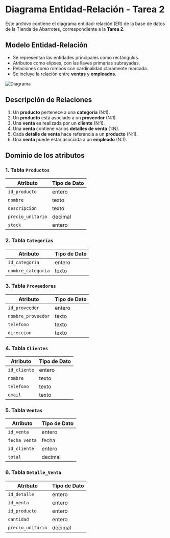 # Diagrama Entidad-Relación - Tarea 2

Este archivo contiene el diagrama entidad-relación (ER) de la base de datos de la Tienda de Abarrotes, correspondiente a la **Tarea 2**.

## Modelo Entidad-Relación

- Se representan las entidades principales como rectángulos.
- Atributos como elipses, con las llaves primarias subrayadas.
- Relaciones como rombos con cardinalidad claramente marcada.
- Se incluye la relación entre **ventas** y **empleados**.

![Diagrama](./Diagrama.png)


## Descripción de Relaciones

1. Un **producto** pertenece a una **categoría** (N:1).
2. Un **producto** está asociado a un **proveedor** (N:1).
3. Una **venta** es realizada por un **cliente** (N:1).
4. Una **venta** contiene varios **detalles de venta** (1:N).
5. Cada **detalle de venta** hace referencia a un **producto** (N:1).
6. Una **venta** puede estar asociada a un **empleado** (N:1).

## Dominio de los atributos

### 1. Tabla `Productos`
| Atributo         | Tipo de Dato  | 
|------------------|---------------|
| `id_producto`    | entero        |
| `nombre`         | texto         |
| `descripcion`    | texto         |
| `precio_unitario`| decimal       |
| `stock`          | entero        |

### 2. Tabla `Categorías`
| Atributo          | Tipo de Dato  |
|-------------------|---------------|
| `id_categoria`    | entero        |
| `nombre_categoria`| texto         |

### 3. Tabla `Proveedores`
| Atributo         | Tipo de Dato  |
|------------------|---------------|
| `id_proveedor`   | entero        |
| `nombre_proveedor`| texto        |
| `telefono`       | texto         |
| `direccion`      | texto         |

### 4. Tabla `Clientes`
| Atributo         | Tipo de Dato  |
|------------------|---------------|
| `id_cliente`     | entero        |
| `nombre`         | texto         |
| `telefono`       | texto         |
| `email`          | texto         |

### 5. Tabla `Ventas`
| Atributo         | Tipo de Dato  |
|------------------|---------------|
| `id_venta`       | entero        |
| `fecha_venta`    | fecha         |
| `id_cliente`     | entero        |
| `total`          | decimal       |

### 6. Tabla `Detalle_Venta`
| Atributo         | Tipo de Dato  |
|------------------|---------------|
| `id_detalle`     | entero        |
| `id_venta`       | entero        |
| `id_producto`    | entero        |
| `cantidad`       | entero        |
| `precio_unitario`| decimal       |

